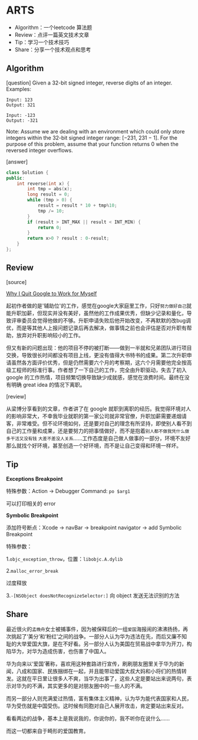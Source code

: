 # ARTS
- Algorithm：一个leetcode 算法题
- Review：点评一篇英文技术文章
- Tip：学习一个技术技巧
- Share：分享一个技术观点和思考

## Algorithm

[question]
Given a 32-bit signed integer, reverse digits of an integer.
Examples:
```
Input: 123
Output: 321

Input: -123
Output: -321
```
Note:
Assume we are dealing with an environment which could only store integers within the 32-bit signed integer range: [−231,  231 − 1]. For the purpose of this problem, assume that your function returns 0 when the reversed integer overflows.

[answer]

```c++
class Solution {
public:
    int reverse(int x) {
        int tmp = abs(x);
        long result = 0;
        while (tmp > 0) {
            result = result * 10 + tmp%10;
            tmp /= 10;
        }
        if (result > INT_MAX || result < INT_MIN) {
            return 0;
        }
        return x>0 ? result : 0-result;
    }
};
```


## Review

[source]

[ Why I Quit Google to Work for Myself](https://mtlynch.io/why-i-quit-google/?utm_source=wanqu.co&utm_campaign=Wanqu+Daily&utm_medium=website)

起初作者做的是'辅助位'的工作，感觉在google大家庭里工作，只好`努力做好自己`就能升职加薪，但现实并没有美好，虽然他的工作成果优秀，但缺少记录和量化，导致评审委员会觉得他做的不够。升职申请失败后他开始改变，不再默默的改bug调优，而是等其他人上报问题记录后再去解决，做事情之前也会评估是否对升职有帮助，放弃对升职影响较小的工作。

但又有新的问题出现：他的项目不停的被打断——做到一半就和兄弟团队进行项目交换，导致很长时间都没有项目上线，更没有值得大书特书的成果。第二次升职申请虽然各方面评价优秀，但是仍然需要六个月的考察期，这六个月需要他完全按高级工程师的标准行事。作者想了一下自己的工作，完全由升职驱动，失去了初入 google 的工作热情，项目频繁切换导致缺少成就感，感觉在浪费时间。最终在没有明确 great idea 的情况下离职。

[review]

从梁博分享看到的文章，作者讲了在 google 就职到离职的经历。我觉得环境对人的影响非常大，不幸我毕业就职的第一家公司就非常官僚，升职加薪需要递烟请客，非常难受。但不论环境如何，还是要对自己的理念有所坚持，即使别人看不到自己的工作量和成果，还是要努力的把事情做好，而不是抱着`别人都不做我凭什么做` `多干活又没有钱` `大差不差没人关系`……工作态度是自己做人做事的一部分，环境不友好那么就找个好环境，甚至创造一个好环境，而不是让自己变得和环境一样坏。

## Tip

**Exceptions Breakpoint**

特殊参数：Action -> Debugger Command: ` po $arg1 `

可以打印相关的 error

**Symbolic Breakpoint**

添加符号断点：Xcode -> navBar -> breakpoint navigator -> add Symbolic Breakpoint 

特殊参数：

1.`objc_exception_throw`，位置：`libobjc.A.dylib`

2.`malloc_error_break`

过度释放

3.`-[NSObject doesNotRecognizeSelector:]` 向 object 发送无法识别的方法




## Share

最近很火的`孟晚舟`女士被捕事件，因为被保释后的一组`爱国`海报闹的沸沸扬扬，再次挑起了‘美分’和‘粉红’之间的战争。一部分人认为华为违法在先，而后又廉不知耻的大举爱国大旗，是在不好看。另一部分人认为美国在贸易战中拿华为开刀，构陷华为，对华为造成伤害，也伤害了中国人。

华为向来以‘爱国’著称，喜欢用这种套路进行宣传，刷刷朋友圈里关于华为的新闻，八成和国家、民族捆绑在一起，并且能带动爱国大叔大妈和小将们的热情转发。这就在平日里让很多人不爽，当华为出事了，这些人定是要站出来说两句，表示对华为的不满，其实更多的是对朋友圈中的一些人的不满。

而另一部分人则充满爱过热情，富有集体主义精神，认为华为能代表国家和人民，华为受伤就是中国受伤。这时候有同胞对自己人展开攻击，肯定要站出来反对。

看看两边的战争，基本上是我说我的，你说你的，我不听你在说什么……

而这一切都来自于畸形的爱国教育。

